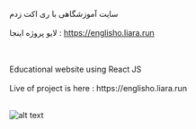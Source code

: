 سایت آموزشگاهی با ری اکت زدم
<br>
</br>
لایو پروژه اینجا : https://englisho.liara.run


<br>
</br>
Educational website using React JS
<br>
</br>
Live of project is here : https://englisho.liara.run       
<br>
</br>

![alt text](https://github.com/mohammadbaghani/Englisho-React/blob/master/Screenshot_2025_01_08-9.png)
